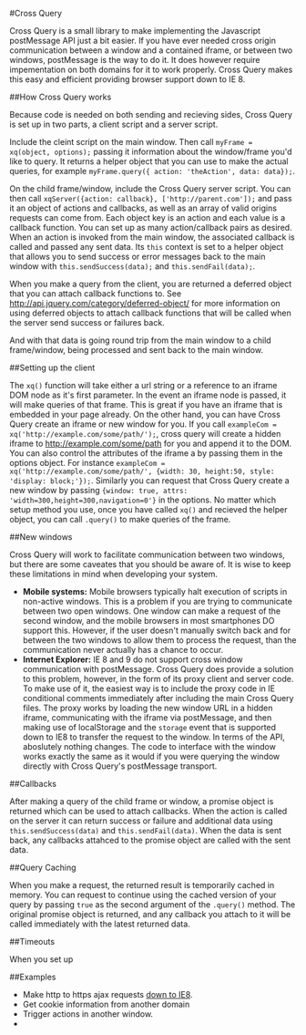 #Cross Query

Cross Query is a small library to make implementing the Javascript postMessage API just a bit easier. If you have ever needed cross origin communication between a window and a contained iframe, or between two windows, postMessage is the way to do it. It does however require impementation on both domains for it to work properly. Cross Query makes this easy and efficient providing browser support down to IE 8.

##How Cross Query works

Because code is needed on both sending and recieving sides, Cross Query is set up in two parts, a client script and a server script. 

Include the cleint script on the main window. Then call `myFrame = xq(object, options);` passing it information about the window/frame you'd like to query. It returns a helper object that you can use to make the actual queries, for example `myFrame.query({ action: 'theAction', data: data});`.

On the child frame/window, include the Cross Query server script. You can then call `xqServer({action: callback}, ['http://parent.com']);` and pass it an object of actions and callbacks, as well as an array of valid origins requests can come from. Each object key is an action and each value is a callback function. You can set up as many action/callback pairs as desired. When an action is invoked from the main window, the associated callback is called and passed any sent data. Its `this` context is set to a helper object that allows you to send success or error messages back to the main window with `this.sendSuccess(data);` and `this.sendFail(data);`.

When you make a query from the client, you are returned a deferred object that you can attach callback functions to. See http://api.jquery.com/category/deferred-object/ for more information on using deferred objects to attach callback functions that will be called when the server send success or failures back.

And with that data is going round trip from the main window to a child frame/window, being processed and sent back to the main window.

##Setting up the client

The `xq()` function will take either a url string or a reference to an iframe DOM node as it's first parameter. In the event an iframe node is passed, it will make queries of that frame. This is great if you have an iframe that is embedded in your page already. On the other hand, you can have Cross Query create an iframe or new window for you. If you call `exampleCom = xq('http://example.com/some/path/');`, cross query will create a hidden iframe to http://example.com/some/path for you and append it to the DOM. You can also control the attributes of the iframe a by passing them in the options object. For instance `exampleCom = xq('http://example.com/some/path/', {width: 30, height:50, style: 'display: block;'});`. Similarly you can request that Cross Query create a new window by passing `{window: true, attrs: 'width=300,height=300,navigation=0'}` in the options. No matter which setup method you use, once you have called `xq()` and recieved the helper object, you can call `.query()` to make queries of the frame.

##New windows

Cross Query will work to facilitate communication between two windows, but there are some caveates that you should be aware of. It is wise to keep these limitations in mind when developing your system.

 - **Mobile systems:** Mobile browsers typically halt execution of scripts in non-active windows. This is a problem if you are trying to communicate between two open windows. One window can make a request of the second window, and the mobile browsers in most smartphones DO support this. However, if the user doesn't manually switch back and for between the two windows to allow them to process the request, than the communication never actually has a chance to occur.
 - **Internet Explorer:** IE 8 and 9 do not support cross window communication with postMessage. Cross Query does provide a solution to this problem, however, in the form of its proxy client and server code. To make use of it, the easiest way is to include the proxy code in IE conditional comments immediately after including the main Cross Query files. The proxy works by loading the new window URL in a hidden iframe, communicating with the iframe via postMessage, and then making use of localStorage and the `storage` event that is supported down to IE8 to transfer the request to the window. In terms of the API, aboslutely nothing changes. The code to interface with the window works exactly the same as it would if you were querying the window directly with Cross Query's postMessage transport.

##Callbacks

After making a query of the child frame or window, a promise object is returned which can be used to attach callbacks. When the action is called on the server it can return success or failure and additional data using `this.sendSuccess(data)` and `this.sendFail(data)`. When the data is sent back, any callbacks attahced to the promise object are called with the sent data.

##Query Caching

When you make a request, the returned result is temporarily cached in memory. You can request to continue using the cached version of your query by passing `true` as the second argument of the `.query()` method. The original promise object is returned, and any callback you attach to it will be called immediately with the latest returned data.

##Timeouts

When you set up 

##Examples

 - Make http to https ajax requests [down to IE8](http://blogs.msdn.com/b/ieinternals/archive/2010/05/13/xdomainrequest-restrictions-limitations-and-workarounds.aspx).
 - Get cookie information from another domain
 - Trigger actions in another window.
 - 